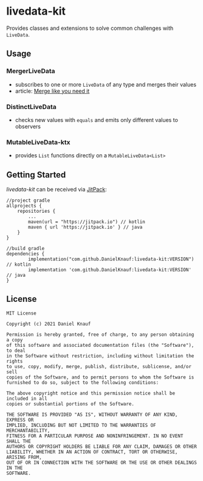 # livedata-kit
Provides classes and extensions to solve common challenges with `LiveData`. 

## Usage
### MergerLiveData
- subscribes to one or more `LiveData` of any type and merges their values
- article: [Merge like you need it](www.medium.com) 

### DistinctLiveData
- checks new values with `equals` and emits only different values to observers

### MutableLiveData-ktx
- provides `List` functions directly on a `MutableLiveData<List>`   

## Getting Started
_livedata-kit_ can be received via [JitPack](https://jitpack.io): 

```
//project gradle
allprojects {
    repositories {
        ...
        maven(url = "https://jitpack.io") // kotlin
        maven { url 'https://jitpack.io' } // java
    }
}
```
```
//build gradle
dependencies {
        implementation("com.github.DanielKnauf:livedata-kit:VERSION") // kotlin
        implementation 'com.github.DanielKnauf:livedata-kit:VERSION' // java
}
```

## License
```
MIT License

Copyright (c) 2021 Daniel Knauf

Permission is hereby granted, free of charge, to any person obtaining a copy
of this software and associated documentation files (the "Software"), to deal
in the Software without restriction, including without limitation the rights
to use, copy, modify, merge, publish, distribute, sublicense, and/or sell
copies of the Software, and to permit persons to whom the Software is
furnished to do so, subject to the following conditions:

The above copyright notice and this permission notice shall be included in all
copies or substantial portions of the Software.

THE SOFTWARE IS PROVIDED "AS IS", WITHOUT WARRANTY OF ANY KIND, EXPRESS OR
IMPLIED, INCLUDING BUT NOT LIMITED TO THE WARRANTIES OF MERCHANTABILITY,
FITNESS FOR A PARTICULAR PURPOSE AND NONINFRINGEMENT. IN NO EVENT SHALL THE
AUTHORS OR COPYRIGHT HOLDERS BE LIABLE FOR ANY CLAIM, DAMAGES OR OTHER
LIABILITY, WHETHER IN AN ACTION OF CONTRACT, TORT OR OTHERWISE, ARISING FROM,
OUT OF OR IN CONNECTION WITH THE SOFTWARE OR THE USE OR OTHER DEALINGS IN THE
SOFTWARE.
```
